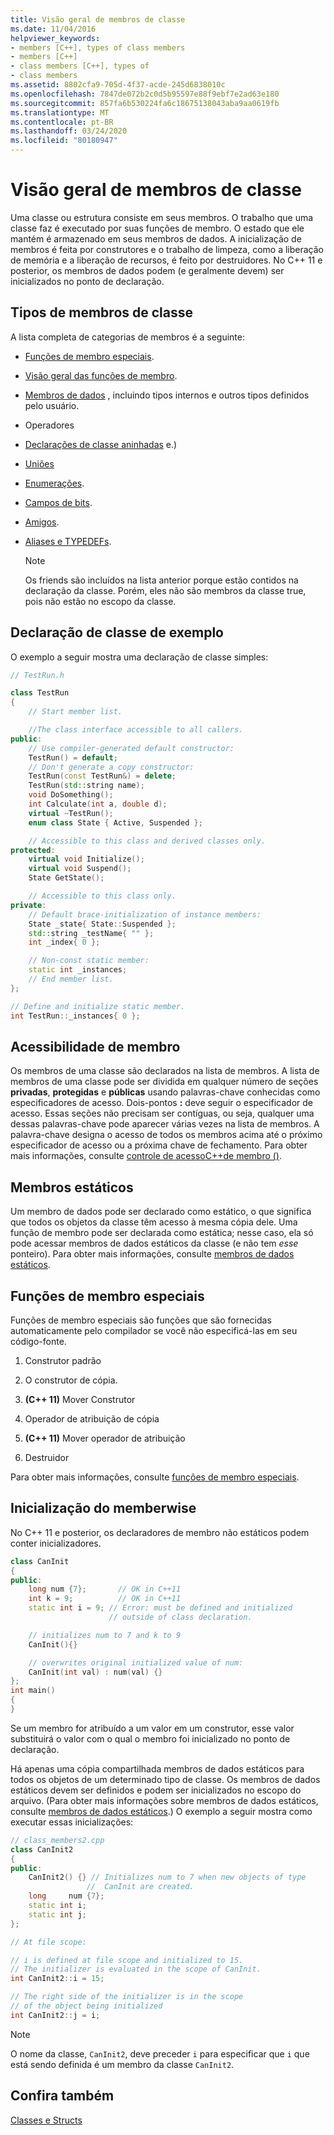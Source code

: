 ```yaml
---
title: Visão geral de membros de classe
ms.date: 11/04/2016
helpviewer_keywords:
- members [C++], types of class members
- members [C++]
- class members [C++], types of
- class members
ms.assetid: 8802cfa9-705d-4f37-acde-245d6838010c
ms.openlocfilehash: 7847de072b2c0d5b95597e88f9ebf7e2ad63e180
ms.sourcegitcommit: 857fa6b530224fa6c18675138043aba9aa0619fb
ms.translationtype: MT
ms.contentlocale: pt-BR
ms.lasthandoff: 03/24/2020
ms.locfileid: "80180947"
---
```

# <a name="class-member-overview"></a>Visão geral de membros de classe

Uma classe ou estrutura consiste em seus membros. O trabalho que uma classe faz é executado por suas funções de membro. O estado que ele mantém é armazenado em seus membros de dados. A inicialização de membros é feita por construtores e o trabalho de limpeza, como a liberação de memória e a liberação de recursos, é feito por destruidores. No C++ 11 e posterior, os membros de dados podem (e geralmente devem) ser inicializados no ponto de declaração.

## <a name="kinds-of-class-members"></a>Tipos de membros de classe

A lista completa de categorias de membros é a seguinte:

- [Funções de membro especiais](special-member-functions.md).

- [Visão geral das funções de membro](overview-of-member-functions.md).

- [Membros de dados](static-members-cpp.md) , incluindo tipos internos e outros tipos definidos pelo usuário.

- Operadores

- [Declarações de classe aninhadas](nested-class-declarations.md) e.)

- [Uniões](unions.md)

- [Enumerações](../cpp/enumerations-cpp.md).

- [Campos de bits](../cpp/cpp-bit-fields.md).

- [Amigos](../cpp/friend-cpp.md).

- [Aliases e TYPEDEFs](../cpp/aliases-and-typedefs-cpp.md).

    > [!NOTE]
    >  Os friends são incluídos na lista anterior porque estão contidos na declaração da classe. Porém, eles não são membros da classe true, pois não estão no escopo da classe.

## <a name="example-class-declaration"></a>Declaração de classe de exemplo

O exemplo a seguir mostra uma declaração de classe simples:

```cpp
// TestRun.h

class TestRun
{
    // Start member list.

    //The class interface accessible to all callers.
public:
    // Use compiler-generated default constructor:
    TestRun() = default;
    // Don't generate a copy constructor:
    TestRun(const TestRun&) = delete;
    TestRun(std::string name);
    void DoSomething();
    int Calculate(int a, double d);
    virtual ~TestRun();
    enum class State { Active, Suspended };

    // Accessible to this class and derived classes only.
protected:
    virtual void Initialize();
    virtual void Suspend();
    State GetState();

    // Accessible to this class only.
private:
    // Default brace-initialization of instance members:
    State _state{ State::Suspended };
    std::string _testName{ "" };
    int _index{ 0 };

    // Non-const static member:
    static int _instances;
    // End member list.
};

// Define and initialize static member.
int TestRun::_instances{ 0 };
```

## <a name="member-accessibility"></a>Acessibilidade de membro

Os membros de uma classe são declarados na lista de membros. A lista de membros de uma classe pode ser dividida em qualquer número de seções **privadas**, **protegidas** e **públicas** usando palavras-chave conhecidas como especificadores de acesso.  Dois-pontos **:** deve seguir o especificador de acesso.  Essas seções não precisam ser contíguas, ou seja, qualquer uma dessas palavras-chave pode aparecer várias vezes na lista de membros.  A palavra-chave designa o acesso de todos os membros acima até o próximo especificador de acesso ou a próxima chave de fechamento. Para obter mais informações, consulte [controle de acessoC++de membro ()](../cpp/member-access-control-cpp.md).

## <a name="static-members"></a>Membros estáticos

Um membro de dados pode ser declarado como estático, o que significa que todos os objetos da classe têm acesso à mesma cópia dele. Uma função de membro pode ser declarada como estática; nesse caso, ela só pode acessar membros de dados estáticos da classe (e não tem *esse* ponteiro). Para obter mais informações, consulte [membros de dados estáticos](../cpp/static-members-cpp.md).

## <a name="special-member-functions"></a>Funções de membro especiais

Funções de membro especiais são funções que são fornecidas automaticamente pelo compilador se você não especificá-las em seu código-fonte.

1. Construtor padrão

1. O construtor de cópia.

1. **(C++ 11)** Mover Construtor

1. Operador de atribuição de cópia

1. **(C++ 11)** Mover operador de atribuição

1. Destruidor

Para obter mais informações, consulte [funções de membro especiais](../cpp/special-member-functions.md).

## <a name="memberwise-initialization"></a>Inicialização do memberwise

No C++ 11 e posterior, os declaradores de membro não estáticos podem conter inicializadores.

```cpp
class CanInit
{
public:
    long num {7};       // OK in C++11
    int k = 9;          // OK in C++11
    static int i = 9; // Error: must be defined and initialized
                      // outside of class declaration.

    // initializes num to 7 and k to 9
    CanInit(){}

    // overwrites original initialized value of num:
    CanInit(int val) : num(val) {}
};
int main()
{
}
```

Se um membro for atribuído a um valor em um construtor, esse valor substituirá o valor com o qual o membro foi inicializado no ponto de declaração.

Há apenas uma cópia compartilhada membros de dados estáticos para todos os objetos de um determinado tipo de classe. Os membros de dados estáticos devem ser definidos e podem ser inicializados no escopo do arquivo. (Para obter mais informações sobre membros de dados estáticos, consulte [membros de dados estáticos](../cpp/static-members-cpp.md).) O exemplo a seguir mostra como executar essas inicializações:

```cpp
// class_members2.cpp
class CanInit2
{
public:
    CanInit2() {} // Initializes num to 7 when new objects of type
                 //  CanInit are created.
    long     num {7};
    static int i;
    static int j;
};

// At file scope:

// i is defined at file scope and initialized to 15.
// The initializer is evaluated in the scope of CanInit.
int CanInit2::i = 15;

// The right side of the initializer is in the scope
// of the object being initialized
int CanInit2::j = i;
```

> [!NOTE]
>  O nome da classe, `CanInit2`, deve preceder `i` para especificar que `i` que está sendo definida é um membro da classe `CanInit2`.

## <a name="see-also"></a>Confira também

[Classes e Structs](../cpp/classes-and-structs-cpp.md)
